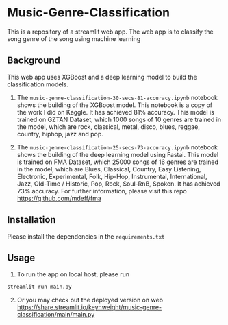 # Music-Genre-Classification

This is a repository of a streamlit web app. The web app is to classify the song genre of the song using machine learning


## Background
This web app uses XGBoost and a deep learning model to build the classification models. 

1. The `music-genre-classification-30-secs-81-accuracy.ipynb` notebook shows the building of the XGBoost model. This notebook is a copy of the work I did on Kaggle. It has achieved 81% accuracy. This model is trained on GZTAN Dataset, which 1000 songs of 10 genres are trained in the model, which are rock, classical, metal, disco, blues, reggae, country, hiphop, jazz and pop.


2. The `music-genre-classification-25-secs-73-accuracy.ipynb` notebook shows the building of the deep learning model using Fastai. This model is trained on FMA Dataset, which 25000 songs of 16 genres are trained in the model, which are Blues, Classical, Country, Easy Listening, Electronic, Experimental, Folk, Hip-Hop, Instrumental, International, Jazz, Old-Time / Historic, Pop, Rock, Soul-RnB, Spoken. It has achieved 73% accuracy. For further information, please visit this repo
https://github.com/mdeff/fma




## Installation

Please install the dependencies in the `requirements.txt`



## Usage
1. To run the app on local host, please run
```bash
streamlit run main.py
```


2. Or you may check out the deployed version on web
https://share.streamlit.io/keynweight/music-genre-classification/main/main.py

